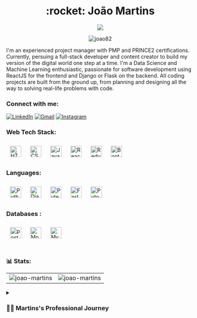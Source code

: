 <h1 align="center">:rocket: João Martins</h1>
<p align="center">
    <img src="https://readme-typing-svg.demolab.com/?lines=Full-stack%20Software%20Engineer;Experience%20Project%20Manager;Data%20Science%20Passionate;Always%20learning%20new%20things&font=Fira%20Code&center=true&width=440&height=45&color=0357F7&vCenter=true&pause=1000&size=22" />
</p>

<p align="center"> <img src="https://komarev.com/ghpvc/?username=joao82&label=Profile%20views&color=0e75b6&style=flat" alt="joao82" /> </p>

I'm an experienced project manager with PMP and PRINCE2 certifications. Currently, persuing a full-stack developer and content creator to build my version of the digital world one step at a time. I'm a Data Science and Machine Learning enthusiastic, passionate for software development using ReactJS for the frontend and Django or Flask on the backend.
All coding projects are built from the ground up, from planning and designing all the way to solving real-life problems with code.

<h3 align="left">Connect with me:</h3>
<div align="left">
  <a href="https://www.linkedin.com/in/joão-pedro-martins-755ba64b/"><img alt="LinkedIn" src="https://img.shields.io/badge/linkedin-%230077B5.svg?style=for-the-badge&logo=linkedin&logoColor=white"/></a>
  <a href="mailto:joao82@gmail.com"><img alt="Gmail" src="https://img.shields.io/badge/Gmail-D14836?style=for-the-badge&logo=gmail&logoColor=white"/></a>
   <a href="https://www.instagram.com/jpcmartins"><img alt="Instagram" src="https://img.shields.io/badge/Instagram-E4405F?style=for-the-badge&logo=instagram&logoColor=white"/></a>
</div>

<h3 align="left">Web Tech Stack:</h3>
<div align="left">
<img width="30px" style="padding:10px;" alt="HTML5" src="https://cdn.jsdelivr.net/gh/devicons/devicon/icons/html5/html5-plain.svg"/>
<img width="30px" style="padding:10px;" alt="CSS3" src="https://cdn.jsdelivr.net/gh/devicons/devicon/icons/css3/css3-plain.svg"/> 
<img width="30px" style="padding:10px;" alt="JavaScript" src="https://cdn.jsdelivr.net/gh/devicons/devicon/icons/javascript/javascript-plain.svg"/> 
<img width="30px" style="padding:10px;" alt="React" src="https://cdn.jsdelivr.net/gh/devicons/devicon/icons/react/react-original.svg"/>
<img width="30px" style="padding:10px;" alt="Redux" src="https://cdn.jsdelivr.net/gh/devicons/devicon/icons/redux/redux-original.svg"/>
<img width="30px" style="padding:10px;" alt="Bootstrap" src="https://cdn.jsdelivr.net/gh/devicons/devicon/icons/bootstrap/bootstrap-original.svg"/>
</div>

<h3 align="left">Languages:</h3>
<div align="left">
  <img width="30px" style="padding:10px;" alt="Python" src="https://cdn.jsdelivr.net/gh/devicons/devicon/icons/python/python-original.svg"/>
  <img width="30px" style="padding:10px;" alt="Django" src="https://cdn.jsdelivr.net/gh/devicons/devicon/icons/django/django-plain.svg"/>
  <img width="30px" style="padding:10px;" alt="Pytest" src="https://cdn.jsdelivr.net/gh/devicons/devicon/icons/pytest/pytest-original.svg"/>
  <img width="30px" style="padding:10px;" alt="FastAPI" src="https://cdn.jsdelivr.net/gh/devicons/devicon/icons/fastapi/fastapi-original.svg"/>
  <img width="30px" style="padding:10px;" alt="Pytorch" src="https://cdn.jsdelivr.net/gh/devicons/devicon/icons/pytorch/pytorch-original.svg"/>
</div>

<h3 align="left">Databases :</h3>
<div align="left">
  <img width="30px" style="padding:10px;" alt="postgres" src="https://cdn.jsdelivr.net/gh/devicons/devicon/icons/postgresql/postgresql-original.svg"/>
  <img width="30px" style="padding:10px;" alt="MongoDB" src="https://cdn.jsdelivr.net/gh/devicons/devicon/icons/mongodb/mongodb-original.svg"/>
  <img width="30px" style="padding:10px;" alt="MySQL" src="https://cdn.jsdelivr.net/gh/devicons/devicon/icons/mysql/mysql-original.svg"/>
</div>
<br/>

<h3 align="left">📊 Stats:</h3>
<table style="border:none">
  <tr style="border:none">
    <td style="border:none;"><img src="https://github-readme-stats.vercel.app/api?username=joao82&show_icons=true&theme=transparent" alt="joao-martins" /></td>
    <td><img src="https://github-readme-stats.vercel.app/api/top-langs?username=joao82&show_icons=true&theme=transparent&locale=en&layout=compact" alt="joao-martins" /></td>
  </tr>
</table>

<details>
 <summary><h3>👨‍💻 Martins's Professional Journey</h3></summary>
   I started my career as a Civil Engineer and finding myself with great skills on data and leadership. After 10 years of construction management, I specialised in Project Management where I had the opportunity to be envolved in IT projects on the Financial industry. I
found my passion for data and Computer Science, and I started my coding journey with a passion to learn everything I could about programming. I started with python for data science projects and then web development framworks such Flask nad Django.
I eventually ended up building full-stack web applications with data and machine learning features to solve real world problems in developing countries.
</details>

